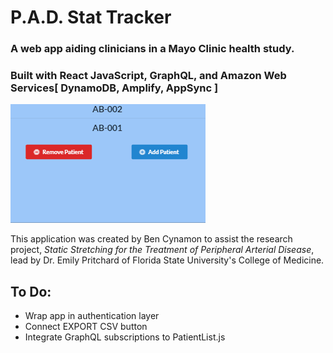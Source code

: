 # P.A.D. Stat Tracker
### A web app aiding clinicians in a Mayo Clinic health study.
### Built with React JavaScript, GraphQL, and Amazon Web Services[ DynamoDB, Amplify, AppSync ]

![gif](pad-stat.gif "gif")

This application was created by Ben Cynamon to assist the research project, *Static Stretching for the Treatment of Peripheral Arterial Disease*, lead by Dr. Emily Pritchard of Florida State University's College of Medicine.

## To Do:
* Wrap app in authentication layer
* Connect EXPORT CSV button 
* Integrate GraphQL subscriptions to PatientList.js
